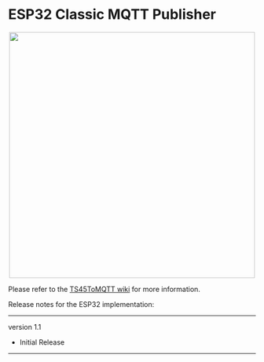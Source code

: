# ESP32 Classic MQTT Publisher

<p align="center">
<img src=https://github.com/graham22/TS45ToMQTT/blob/master/pictures/ESP32-pinout-mapping.png width=500>
</p>

<p>
Please refer to the <a href="https://github.com/ClassicDIY/TS45ToMQTT/wiki">TS45ToMQTT wiki</a> for more information.
</p>


Release notes for the ESP32 implementation:

-----------------
version 1.1

<ul>
<li>Initial Release</li>
</ul>

-----------------
